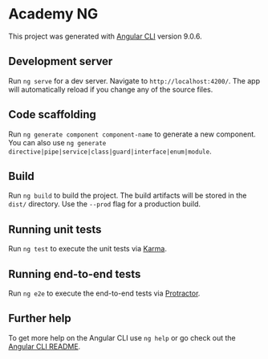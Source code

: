 # Academy NG

This project was generated with [Angular CLI](https://github.com/angular/angular-cli) version 9.0.6.

## Development server

Run `ng serve` for a dev server. Navigate to `http://localhost:4200/`. The app will automatically reload if you change any of the source files.

## Code scaffolding

Run `ng generate component component-name` to generate a new component. You can also use `ng generate directive|pipe|service|class|guard|interface|enum|module`.

## Build

Run `ng build` to build the project. The build artifacts will be stored in the `dist/` directory. Use the `--prod` flag for a production build.

## Running unit tests

Run `ng test` to execute the unit tests via [Karma](https://karma-runner.github.io).

## Running end-to-end tests

Run `ng e2e` to execute the end-to-end tests via [Protractor](http://www.protractortest.org/).

## Further help

To get more help on the Angular CLI use `ng help` or go check out the [Angular CLI README](https://github.com/angular/angular-cli/blob/master/README.md).


<!--
  This tutorial uses bootstrap@3, need to work on bootstrap v4 Classes do not work on bootstrap v4
  1. create the project $ng new proj
  2. npm install bootstrap@3
  3. npm install ngx-bootstrap
  2. import bootstrap styles : check styles.css or angular.json styles and scripts section
  2. create the model student.ts: new text file in models folder
  3. create list students component: $ng g c students/list-students --skipTests=true --flat=true
  5. pupulate sample data in list-students.ts file
  6. display students in list-students.html file
  7. edit routing app.module.ts 
  8. edit app.component.html include router-outlet
  create student:
  1. create new create-student component: $ng g c students/create-student --skipTests=true --flat=true
  2. edit create-student.html form
  3. link forms with model "ngForm" and ngModel tags
  4. bind the submit event to saveStudent method pass template ref variable
  5. create the saveStudent method in create-student.ts
  6. use bsDatePicker from ngx-bootstrap , check website for docs, and how to configure
-------------------------------------------------------------------------------
  
 Form Validation:
~~~~~~~~~~~~~~~~
   Custom Validation:
   1. declare new CustomValidation Class : /validators/student.validator.ts
   2. implement validate(control: AbstractControl):  method (Learn about it)
   3. import and load the class in app.module.ts @NgModule section
   4. use the Validator selector in html tags

Service:
~~~~~~~~~~~~~~
1. create a service.ts file 
2. register service in app.module.ts 
3. call the service in component.ts class in ngOnInit()

Form Navigation:
~~~~~~~~~~~~~~~~
 Child and parent between List and Display student

Form Navigation Guarding:
1. Creating navigation guard class createStudentCanDeactivateGuardService = ng g c ....
2. Implement the canDeactivate method
3. in app.module.ts import the module, add to providers, add to route as canDeactivate
4. Note: won't work if new address on address bar internal or external

Search Filtering:
(Pipe not recommended)
1. create search html block list-student -- bind it with ListComponent "define search term"
2. create search pipe filter class ,Annotate @Pipe, Register app.Module.ts in declaration section
3. Pure change doesn't re-evaluate the filter pipe, Impure change do re-evaluate

Passing Parameters:
~~~~~~~~~~~~~~~~~~
1. use queryParams ex. list.onClick() or list.html
2. use queryParamsHandling preserve|merge ex. details.goBack() or links in html goNext()
3. use queryParamMap to get parameters (after ?) and paramMap to get optional parameters (after ;)

Observables ()
~~~~~~~~~~~~~
Observables provide support for passing messages between publishers and subscribers in your application
subscribe : asynchronous execution of a function, hint use anonymous block {} to include more lines of code or just a method

Resolver:
~~~~~~~~~~
1. create reslover class StudentListResolverService as a service
2. Register it in providers section app.module.ts
3. Add resolver to the route in app.module.ts
4. read prefetched data from activated route
the resolver holds the link before navigation to fetch the data (including delay) before it routes

1. enable tracing to true in app.module.ts RouterModule.forRoot(appRoutes, {enableTracing:true}) method, allows loging at the browser js console 
2. Register Nav start, Nav End Events in app.component.ts 
3. add spinner css style app.component.css , hint: https://loading.io/css to load more spinner examples

Page not Found routing:
~~~~~~~~~~~~~~~~~~~~~~~
1. create the component $ng g c pageNotFound
2. Add route in the app.module.ts 
3. Generate CanActivate Guard service studentDetailsGuardService, implement the logic to detect invalid student ID in Activate method
4. Register the guard service in app.module.ts under providers section
5. tie the guardservice to the route path associated with StudentDetails "/students/:sId"
6. test by addressing student/7

Passing Data between Components:
~~~~~~~~~~~~~~~~~~~~~~~~~~~~~~~~
  1. Input Properties
  2. Output Properties
  3. Template Reference Variables
  4. Angular Service
  5. Required Route Parameters /?
  6: Optional Route Parameters /;
  7: Query Parameters 
REST API Test
~~~~~~~~~~~~~~~~~~~~~
NOTE: The Tutorial video is for Angular 5 and old rxjs , this module has been modified to go with latest Angular 9 and rxjs 6
1. install json-server: $sudo npm install -g json-server
2. run json server: $json-server --watch db.json
3. use Fiddler TestMan for testing
4. Import HttpClientModule in app.module.ts and load it under imports section
5. Import HttpClient in the StudentService.ts and inject it in the constructor
6. Implement handleError , hint https://www.positronx.io/angular-error-handling-tutorial-with-examples/
7. Error handling https://blog.angular-university.io/rxjs-error-handling/
8. two versions of how to pass the error through the Observable chain,
version 1, uses encapsulated class (favourite) is used 
Version 2, uses union <Array | string>
9. Use interceptor as per 6 above , and handle errors as per 7 above
10. 

-->